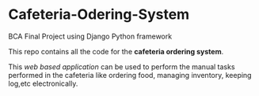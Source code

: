# Cafeteria-Odering-System

BCA Final Project using Django Python framework

This repo contains all the code for the **cafeteria ordering system**.

This *web based application* can be used to perform the manual tasks 
performed in the cafeteria like ordering food, managing inventory,
keeping log,etc electronically.
